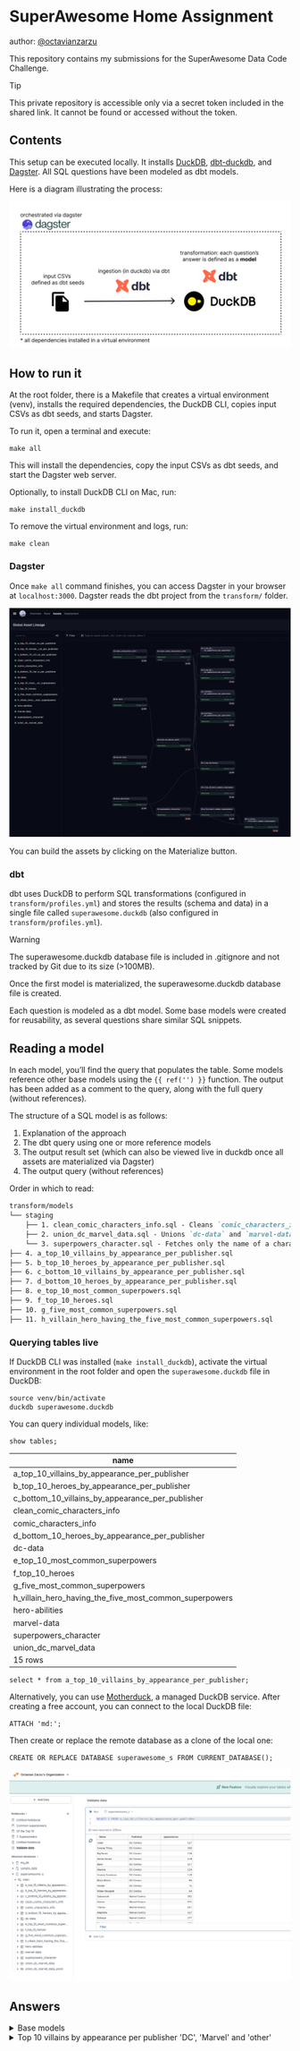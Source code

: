 # SuperAwesome Home Assignment
author: [@octavianzarzu](https://www.linkedin.com/in/octavianz/)

This repository contains my submissions for the SuperAwesome Data Code Challenge.

> [!TIP]
> This private repository is accessible only via a secret token included in the shared link. It cannot be found or accessed without the token.

## Contents

This setup can be executed locally. It installs [DuckDB](https://duckdb.org/), [dbt-duckdb](https://github.com/duckdb/dbt-duckdb), and [Dagster](https://dagster.io/). All SQL questions have been modeled as dbt models.

Here is a diagram illustrating the process:

![](./images/superawesome-diagram.png)

## How to run it

At the root folder, there is a Makefile that creates a virtual environment (venv), installs the required dependencies, the DuckDB CLI, copies input CSVs as dbt seeds, and starts Dagster.

To run it, open a terminal and execute:

```
make all
```

This will install the dependencies, copy the input CSVs as dbt seeds, and start the Dagster web server.

Optionally, to install DuckDB CLI on Mac, run:

```
make install_duckdb
```

To remove the virtual environment and logs, run:

```
make clean
```

### Dagster

Once `make all` command finishes, you can access Dagster in your browser at `localhost:3000`. Dagster reads the dbt project from the `transform/` folder.

![](./images/superawesome-dagster.png)

You can build the assets by clicking on the Materialize button.

### dbt 

dbt uses DuckDB to perform SQL transformations (configured in `transform/profiles.yml`) and stores the results (schema and data) in a single file called `superawesome.duckdb` (also configured in `transform/profiles.yml`).

> [!WARNING]
> The superawesome.duckdb database file is included in .gitignore and not tracked by Git due to its size (>100MB).

Once the first model is materialized, the superawesome.duckdb database file is created.

Each question is modeled as a dbt model. Some base models were created for reusability, as several questions share similar SQL snippets.

## Reading a model

In each model, you’ll find the query that populates the table. Some models reference other base models using the `{{ ref('') }}` function. The output has been added as a comment to the query, along with the full query (without references).

The structure of a SQL model is as follows:

1.	Explanation of the approach
2.	The dbt query using one or more reference models
3.	The output result set (which can also be viewed live in duckdb once all assets are materialized via Dagster)
4.	The output query (without references)

Order in which to read: 

```md
transform/models
└── staging
    ├── 1. clean_comic_characters_info.sql - Cleans `comic_characters_info`. Used in Questions a, b, c, d, f
    ├── 2. union_dc_marvel_data.sql - Unions `dc-data` and `marvel-data`. Used in Questions a, b, c, d, e, f
    └── 3. superpowers_character.sql - Fetches only the name of a character and their superpower. Used in Questions e, g, h
├── 4. a_top_10_villains_by_appearance_per_publisher.sql
├── 5. b_top_10_heroes_by_appearance_per_publisher.sql
├── 6. c_bottom_10_villains_by_appearance_per_publisher.sql
├── 7. d_bottom_10_heroes_by_appearance_per_publisher.sql
├── 8. e_top_10_most_common_superpowers.sql
├── 9. f_top_10_heroes.sql
├── 10. g_five_most_common_superpowers.sql
├── 11. h_villain_hero_having_the_five_most_common_superpowers.sql
```


### Querying tables live 

If DuckDB CLI was installed (`make install_duckdb`), activate the virtual environment in the root folder and open the `superawesome.duckdb` file in DuckDB:

```
source venv/bin/activate
duckdb superawesome.duckdb
```

You can query individual models, like:

```
show tables;
```

|                           name                           |
|----------------------------------------------------------|
| a_top_10_villains_by_appearance_per_publisher             |
| b_top_10_heroes_by_appearance_per_publisher               |
| c_bottom_10_villains_by_appearance_per_publisher          |
| clean_comic_characters_info                               |
| comic_characters_info                                     |
| d_bottom_10_heroes_by_appearance_per_publisher            |
| dc-data                                                   |
| e_top_10_most_common_superpowers                          |
| f_top_10_heroes                                           |
| g_five_most_common_superpowers                            |
| h_villain_hero_having_the_five_most_common_superpowers    |
| hero-abilities                                            |
| marvel-data                                               |
| superpowers_character                                     |
| union_dc_marvel_data                                      |
|                           15 rows                        |

```
select * from a_top_10_villains_by_appearance_per_publisher;
```

Alternatively, you can use [Motherduck](https://motherduck.com/), a managed DuckDB service. After creating a free account, you can connect to the local DuckDB file:

```
ATTACH 'md:';
```

Then create or replace the remote database as a clone of the local one:

```
CREATE OR REPLACE DATABASE superawesome_s FROM CURRENT_DATABASE();
```

![](./images/superawesome-motherduck.png)

## Answers

<details><summary>Base models </summary>

### model: [clean_comic_characters_info](./transform/models/staging/clean_comic_characters_info.sql)

1.  The `Alignment` column (good, bad, neutral, and 7 NA values) identifies a character as either a villain (bad) or a hero (good).
2.  There is only one character that is identified as both a villain (bad) and a hero (good):
    
    ```sql
    SELECT name
    FROM comic_characters_info
    GROUP BY name
    HAVING count(distinct alignment) > 1;
    ```
    
    | Name  |
    |-------|
    | Atlas |
    
    However, this character is labeled differently by different publishers:
    
    | Name  | Alignment | Publisher         |
    |-------|-----------|-------------------|
    | Atlas | good      | Marvel Comics     |
    | Atlas | bad       | DC Comics         |
    
    Most questions focus on publisher-specific answers, so this doesn’t pose an issue.

3.  There are duplicate character names, and some characters appear across multiple publishers (e.g., `Atlas` above). Since no question requires attributes from `comic_characters_info` beyond name, alignment, and publisher, we can safely ‘drop’ the remaining features and select only one entry per character, publisher, and alignment.

    ```sql
    SELECT 
        name, 
        alignment, 
        publisher
    FROM comic_characters_info
    QUALIFY row_number() OVER (PARTITION BY name, alignment, publisher) = 1
    ORDER BY name;
    ```

    **718 rows (734 without filtering)**

    Some characters lack publisher information, but this does not affect our analysis.
    
    This subset will act as the base for further analysis.


    ```sql clean_comic_characters_info
    SELECT 
        name, 
        alignment, 
        publisher
    FROM {{ ref('comic_characters_info') }} 
    QUALIFY row_number() OVER (PARTITION BY name, alignment, publisher) = 1
    ORDER BY name
    ```

### model: [union_dc_marvel_data](./transform/models/staging/union_dc_marvel_data.sql)
    
**dc-data table**

1. The name represents a concatenation of the character name and the universe/comic name (in parentheses). We can extract only the first part (before the parentheses) using `split_part`, but there may be cases where the character name contains parentheses as well. Let’s look at those cases:

    ```sql
    SELECT split_part(name, '(', 1) as character_name 
    FROM "dc-data"
    GROUP BY ALL 
    HAVING count(*) > 1;
    ```

    **17 rows returned, of which:**
    
    - 12 have the same alive status (either deceased or alive in both comics they appear in)
    - 5 have a different status (deceased in one comic, alive in another)

    The only noticeable entry is `Krypto`

    ```sql
    SELECT split_part(name, '(', 1) as character_name, name, alive, appearances 
    FROM "dc-data"
    WHERE name like 'Krypto %';
    ```

    | character_name       | name                             | alive              | appearances |
    |----------------------|----------------------------------|--------------------|-------------|
    | Krypto 	           | Krypto (New Earth)	              | Living Characters  | 109         |
    | Krypto the Earth Dog | Krypto the Earth Dog (New Earth) | Living Characters  | 24          |
    | Krypto 	           | Krypto (Clone) (New Earth)       |	Deceased Characters| 1           |

    Even though it’s a clone/duplicate entry, the status is different, so the additional appearance will count toward the total.

    ```sql
    SELECT split_part(name, '(', 1) as character_name, 
       sum(appearances) 
    FROM "marvel-data"
    GROUP BY character_name
    ```

**marvel-data table** 

1. The same analysis can be done as for the `dc-data` file.

2. Character names are lowercase in `marvel-data`, while in `dc-data` and `comic_characters_info` they are capitalized.


    ```sql union_dc_marvel_data
    WITH 
    clean_dc_data AS 
    (
        SELECT 
            split_part(name, ' (', 1) as character_name, 
            sum(appearances) as appearances
        FROM {{ ref('dc-data') }} 
        GROUP BY character_name
    ),
    clean_marvel_data AS 
    (
        SELECT 
            split_part(name, ' (', 1) as character_name, 
            sum(appearances) as appearances
        FROM {{ ref('marvel-data') }} 
        GROUP BY character_name
    )
    SELECT 'DC Comics' as publisher, character_name, appearances
    FROM clean_dc_data
    UNION 
    SELECT 'Marvel Comics' as publisher, character_name, appearances
    FROM clean_marvel_data
    ```

### model: [superpowers_character](./transform/models/staging/superpowers_character.sql)

1. Cleans up the character name.
    
    ```sql
    SELECT 
        split_part(name, ' (', 1) as name, 
        superpowers
    FROM {{ ref('hero-abilities') }}
    ```

</details>

<details><summary>Top 10 villains by appearance per publisher 'DC', 'Marvel' and 'other'</summary>

hi

</details>
